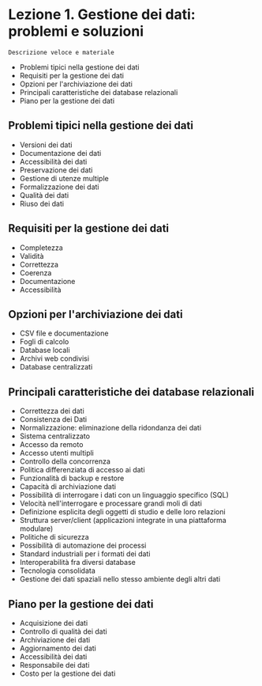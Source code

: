 # Lezione 1. Gestione dei dati: problemi e soluzioni
```
Descrizione veloce e materiale
```

- Problemi tipici nella gestione dei dati
- Requisiti per la gestione dei dati
- Opzioni per l'archiviazione dei dati
- Principali caratteristiche dei database relazionali
- Piano per la gestione dei dati

## Problemi tipici nella gestione dei dati
- Versioni dei dati
- Documentazione dei dati
- Accessibilità dei dati
- Preservazione dei dati
- Gestione di utenze multiple
- Formalizzazione dei dati
- Qualità dei dati
- Riuso dei dati
## Requisiti per la gestione dei dati
- Completezza
- Validità
- Correttezza
- Coerenza
- Documentazione
- Accessibilità
## Opzioni per l'archiviazione dei dati
- CSV file e documentazione
- Fogli di calcolo
- Database locali
- Archivi web condivisi
- Database centralizzati
## Principali caratteristiche dei database relazionali
- Correttezza dei dati
- Consistenza dei Dati
- Normalizzazione: eliminazione della ridondanza dei dati
- Sistema centralizzato
- Accesso da remoto
- Accesso utenti multipli
- Controllo della concorrenza
- Politica differenziata di accesso ai dati
- Funzionalità di backup e restore
- Capacità di archiviazione dati
- Possibilità di interrogare i dati con un linguaggio specifico (SQL)
- Velocità nell'interrogare e processare grandi moli di dati
- Definizione esplicita degli oggetti di studio e delle loro relazioni
- Struttura server/client (applicazioni integrate in una piattaforma modulare)
- Politiche di sicurezza
- Possibilità di automazione dei processi
- Standard industriali per i formati dei dati
- Interoperabilità fra diversi database
- Tecnologia consolidata
- Gestione dei dati spaziali nello stesso ambiente degli altri dati
## Piano per la gestione dei dati
- Acquisizione dei dati
- Controllo di qualità dei dati
- Archiviazione dei dati
- Aggiornamento dei dati
- Accessibilità dei dati
- Responsabile dei dati
- Costo per la gestione dei dati
